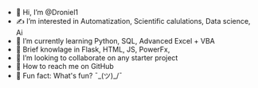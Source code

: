 - 👋 Hi, I’m @Droniel1
- ✍️ I’m interested in Automatization, Scientific calulations, Data science, Ai
- 🤌 I’m currently learning Python, SQL, Advanced Excel + VBA
- 🤏 Brief knowlage in Flask, HTML, JS, PowerFx, 
- 💞️ I’m looking to collaborate on any starter project
- 🤙 How to reach me on GitHub  
- 🫤 Fun fact: What's fun? ¯\_(ツ)_/¯

<!---
Droniel1/Droniel1 is a ✨ special ✨ repository because its `README.md` (this file) appears on your GitHub profile.
You can click the Preview link to take a look at your changes.
--->
